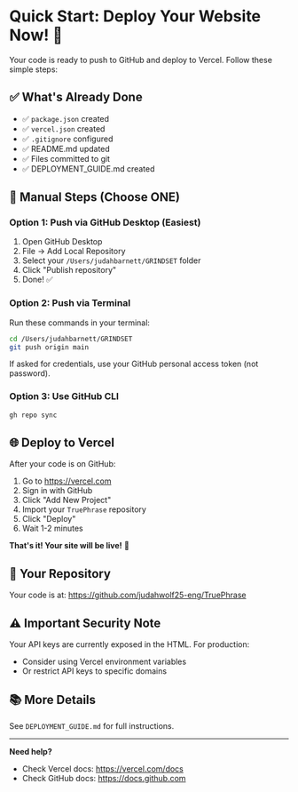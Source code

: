 # Quick Start: Deploy Your Website Now! 🚀

Your code is ready to push to GitHub and deploy to Vercel. Follow these simple steps:

## ✅ What's Already Done

- ✅ `package.json` created
- ✅ `vercel.json` created
- ✅ `.gitignore` configured
- ✅ README.md updated
- ✅ Files committed to git
- ✅ DEPLOYMENT_GUIDE.md created

## 📝 Manual Steps (Choose ONE)

### Option 1: Push via GitHub Desktop (Easiest)

1. Open GitHub Desktop
2. File → Add Local Repository
3. Select your `/Users/judahbarnett/GRINDSET` folder
4. Click "Publish repository"
5. Done! ✅

### Option 2: Push via Terminal

Run these commands in your terminal:

```bash
cd /Users/judahbarnett/GRINDSET
git push origin main
```

If asked for credentials, use your GitHub personal access token (not password).

### Option 3: Use GitHub CLI

```bash
gh repo sync
```

## 🌐 Deploy to Vercel

After your code is on GitHub:

1. Go to https://vercel.com
2. Sign in with GitHub
3. Click "Add New Project"
4. Import your `TruePhrase` repository
5. Click "Deploy"
6. Wait 1-2 minutes

**That's it! Your site will be live!** 🎉

## 🔗 Your Repository

Your code is at: https://github.com/judahwolf25-eng/TruePhrase

## ⚠️ Important Security Note

Your API keys are currently exposed in the HTML. For production:
- Consider using Vercel environment variables
- Or restrict API keys to specific domains

## 📚 More Details

See `DEPLOYMENT_GUIDE.md` for full instructions.

---

**Need help?** 
- Check Vercel docs: https://vercel.com/docs
- Check GitHub docs: https://docs.github.com

